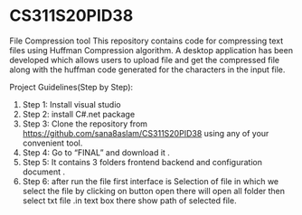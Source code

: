 # CS311S20PID38
File Compression tool
This repository contains  code for compressing text files using Huffman Compression algorithm. A desktop application has been developed which allows users to upload file and get the compressed file along with the huffman code generated for the characters in the input  file.

Project  Guidelines(Step by Step):
1.	Step 1: Install visual studio 
2.	Step 2: install C#.net package 
3.	Step 3: Clone the repository from https://github.com/sana8aslam/CS311S20PID38 using any of your convenient tool.
4.	Step 4: Go to “FINAL” and download it .
5.	Step 5: It contains 3 folders frontend backend and configuration document .
6.	Step 6: after run the file first interface is Selection of file in which we select the file by clicking on button open there will open all folder then select txt file .in text box there show path of selected file.
